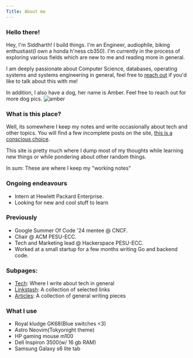 ```yaml
---
Title: About me
---
```


### Hello there!

Hey, I'm Siddharth! I build things. I'm an Engineer, audiophile, biking enthustiast(I own a honda h'ness cb350).
I'm currently in the process of exploring various fields which are new to me and reading more in general.

I am deeply passionate about Computer Science, databases, operating systems and systems engineering in general, feel free to [reach out](mailto:siddharthtewari14@gmail.com) if you'd like to talk about this with me!

<!-- You can also find my [resume here](https://sidt008.vercel.app/SiddharthTewariCV.pdf). -->

In addition, I also have a dog, her name is Amber. Feel free to reach out for more dog pics.
![amber](/amber.jpg#small#dark)

### What is this place?

Well, its somewhere I keep my notes and write occasionally about tech and other topics.
You will find a few incomplete posts on the site, [this is a conscious choice](https://notes.andymatuschak.org/Work_with_the_garage_door_up).

This site is pretty much where I dump most of my thoughts while learning new things or while pondering about other random things.

In sum: These are where I keep my "working notes"

### Ongoing endeavours
- Intern at Hewlett Packard Enterprise.
- Looking for new and cool stuff to learn

### Previously
- Google Summer Of Code '24 mentee @ CNCF.
- Chair @ ACM PESU-ECC.
- Tech and Marketing lead @ Hackerspace PESU-ECC.
- Worked at a small startup for a few months writing Go and backend code.

### Subpages:
- [Tech](/tech): Where I write about tech in general
- [Linkstash](/linkstash): A collection of selected links
- [Articles](/articles): A collection of general writing pieces


### What I use

- Royal kludge GK68(Blue switches <3)
- Astro Neovim(Tokyonight theme)
- HP gaming mouse m100
- Dell Inspiron 3500(w/ 16 gb RAM)
- Samsung Galaxy s6 lite tab

